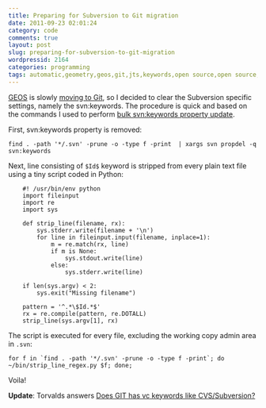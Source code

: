 ```yaml
---
title: Preparing for Subversion to Git migration
date: 2011-09-23 02:01:24
category: code
comments: true
layout: post
slug: preparing-for-subversion-to-git-migration
wordpressid: 2164
categories: programming
tags: automatic,geometry,geos,git,jts,keywords,open source,open source,programming,project,script,spatial,subversion,svn
---
```


[GEOS](http://trac.osgeo.org/geos/) is slowly [moving to Git](http://lists.osgeo.org/pipermail/geos-devel/2011-September/005455.html), so I decided to clear the Subversion specific settings, namely the svn:keywords. The procedure is quick and based on the commands I used to perform [bulk svn:keywords property update](http://mateusz.loskot.net/?p=168).


First, svn:keywords property is removed:

    
```    
find . -path '*/.svn' -prune -o -type f -print  | xargs svn propdel -q svn:keywords
```


Next, line consisting of `$Id$` keyword is stripped from every plain text file using a tiny script coded in Python:

    
```
    #! /usr/bin/env python
    import fileinput
    import re
    import sys
    
    def strip_line(filename, rx):
        sys.stderr.write(filename + '\n')
        for line in fileinput.input(filename, inplace=1):
            m = re.match(rx, line)
            if m is None:
                sys.stdout.write(line)
            else:
                sys.stderr.write(line)
    
    if len(sys.argv) < 2:
        sys.exit("Missing filename")
    
    pattern = '^.*\$Id.*$'
    rx = re.compile(pattern, re.DOTALL)
    strip_line(sys.argv[1], rx)
```


The script is executed for every file, excluding the working copy admin area in  `.svn`:


```    
for f in `find . -path '*/.svn' -prune -o -type f -print`; do ~/bin/strip_line_regex.py $f; done;
```


Voila!


**Update**: Torvalds answers [Does GIT has vc keywords like CVS/Subversion?](http://www.gelato.unsw.edu.au/archives/git/0610/28891.html)
